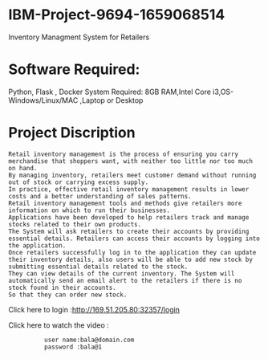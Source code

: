 # IBM-Project-9694-1659068514
  Inventory Managment System for Retailers



# Software Required:
  Python, Flask , Docker
  System Required:
  8GB RAM,Intel Core i3,OS-Windows/Linux/MAC ,Laptop or Desktop
# Project Discription

    Retail inventory management is the process of ensuring you carry merchandise that shoppers want, with neither too little nor too much on hand.
    By managing inventory, retailers meet customer demand without running out of stock or carrying excess supply. 
    In practice, effective retail inventory management results in lower costs and a better understanding of sales patterns.
    Retail inventory management tools and methods give retailers more information on which to run their businesses.
    Applications have been developed to help retailers track and manage stocks related to their own products.
    The System will ask retailers to create their accounts by providing essential details. Retailers can access their accounts by logging into the application.
    Once retailers successfully log in to the application they can update their inventory details, also users will be able to add new stock by submitting essential details related to the stock.
    They can view details of the current inventory. The System will automatically send an email alert to the retailers if there is no stock found in their accounts.
    So that they can order new stock.
    
Click here to login :http://169.51.205.80:32357/login

Click here to watch the video   :

              user name:bala@domain.com
              password :bala@1
